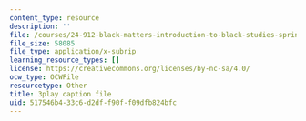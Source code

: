 ```yaml
---
content_type: resource
description: ''
file: /courses/24-912-black-matters-introduction-to-black-studies-spring-2017/517546b433c6d2dff90ff09dfb824bfc_apWRSZbJCyM.srt
file_size: 58085
file_type: application/x-subrip
learning_resource_types: []
license: https://creativecommons.org/licenses/by-nc-sa/4.0/
ocw_type: OCWFile
resourcetype: Other
title: 3play caption file
uid: 517546b4-33c6-d2df-f90f-f09dfb824bfc
---
```


